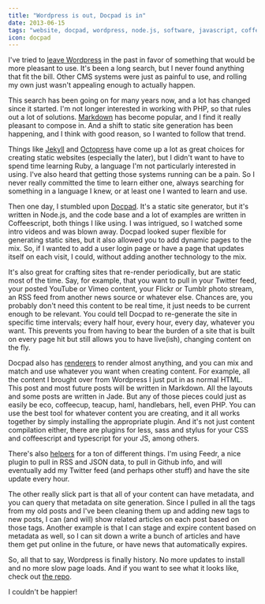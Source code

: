```yaml
---
title: "Wordpress is out, Docpad is in"
date: 2013-06-15
tags: "website, docpad, wordpress, node.js, software, javascript, coffeescript"
icon: docpad
---
```


I've tried to [leave Wordpress](/posts/farewell-wordpress) in the past in favor of something that would be more pleasant to use. It's been a long search, but I never found anything that fit the bill. Other CMS systems were just as painful to use, and rolling my own just wasn't appealing enough to actually happen.

This search has been going on for many years now, and a lot has changed since it started. I'm not longer interested in working with PHP, so that rules out a lot of solutions. [Markdown](http://daringfireball.net/projects/markdown/) has become popular, and I find it really pleasant to compose in. And a shift to static site generation has been happening, and I think with good reason, so I wanted to follow that trend.

Things like [Jekyll](http://jekyllrb.com/) and [Octopress](http://octopress.org/) have come up a lot as great choices for creating static websites (especially the later), but I didn't want to have to spend time learning Ruby, a language I'm not particularly interested in using. I've also heard that getting those systems running can be a pain. So I never really committed the time to learn either one, always searching for something in a language I knew, or at least one I wanted to learn and use.

Then one day, I stumbled upon [Docpad](http://docpad.org/). It's a static site generator, but it's written in Node.js, and the code base and a lot of examples are written in Coffeescript, both things I like using. I was intrigued, so I watched some intro videos and was blown away. Docpad looked super flexible for generating static sites, but it also allowed you to add dynamic pages to the mix. So, if I wanted to add a user login page or have a page that updates itself on each visit, I could, without adding another technology to the mix.

It's also great for crafting sites that re-render periodically, but are static most of the time. Say, for example, that you want to pull in your Twitter feed, your posted YouTube or Vimeo content, your Flickr or Tumblr photo stream, an RSS feed from another news source or whatever else. Chances are, you probably don't need this content to be real time, it just needs to be current enough to be relevant. You could tell Docpad to re-generate the site in specific time intervals; every half hour, every hour, every day, whatever you want. This prevents you from having to bear the burden of a site that is built on every page hit but still allows you to have live(ish), changing content on the fly.

Docpad also has [renderers](http://docpad.org/docs/plugins#renderers) to render almost anything, and you can mix and match and use whatever you want when creating content. For example, all the content I brought over from Wordpress I just put in as normal HTML. This post and most future posts will be written in Markdown. All the layouts and some posts are written in Jade. But any of those pieces could just as easily be eco, coffeecup, teacup, haml, handlebars, hell, even PHP. You can use the best tool for whatever content you are creating, and it all works together by simply installing the appropriate plugin. And it's not just content compilation either, there are plugins for less, sass and stylus for your CSS and coffeescript and typescript for your JS, among others.

There's also [helpers](http://docpad.org/docs/plugins#helpers) for a ton of different things. I'm using Feedr, a nice plugin to pull in RSS and JSON data, to pull in Github info, and will eventually add my Twitter feed (and perhaps other stuff) and have the site update every hour.

The other really slick part is that all of your content can have metadata, and you can query that metadata on site generation. Since I pulled in all the tags from my old posts and I've been cleaning them up and adding new tags to new posts, I can (and will) show related articles on each post based on those tags. Another example is that I can stage and expire content based on metadata as well, so I can sit down a write a bunch of articles and have them get put online in the future, or have news that automatically expires.

So, all that to say, Wordpress is finally history. No more updates to install and no more slow page loads. And if you want to see what it looks like, check out [the repo](https://github.com/w33ble/joefleming-net).

I couldn't be happier!
